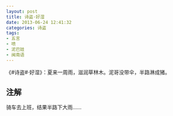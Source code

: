 ```yaml
---
layout: post
title: 诗盗·好湿
date: 2013-06-24 12:41:32
categories: 诗盗
tags:
- 五言
- 喷
- 泥巴娃
- 闽南语
---
```

《#诗盗#·好湿》：夏来一周雨，滋润草林木。泥哥没带伞，半路淋成猪。

## 注解
骑车去上班，结果半路下大雨……
